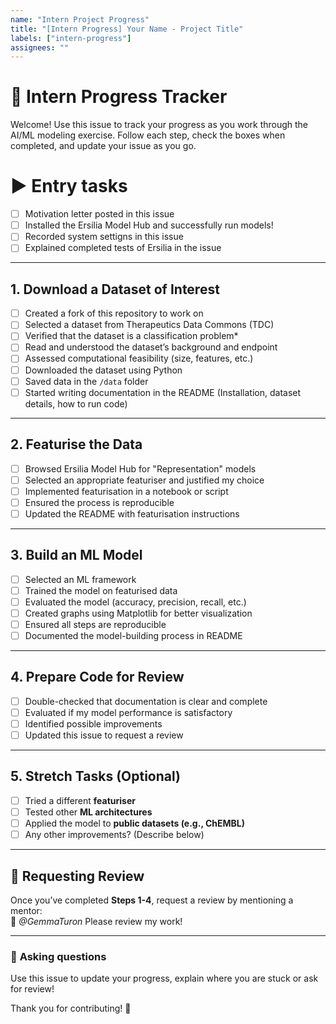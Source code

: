 ```yaml
---
name: "Intern Project Progress"
title: "[Intern Progress] Your Name - Project Title"
labels: ["intern-progress"]
assignees: ""
---
```


# 🌟 Intern Progress Tracker  
Welcome! Use this issue to track your progress as you work through the AI/ML modeling exercise. Follow each step, check the boxes when completed, and update your issue as you go.

# ▶️ **Entry tasks**
- [ ] Motivation letter posted in this issue
- [ ] Installed the Ersilia Model Hub and successfully run models!
- [ ] Recorded system settigns in this issue
- [ ] Explained completed tests of Ersilia in the issue

---

##  **1. Download a Dataset of Interest**
- [ ] Created a fork of this repository to work on
- [ ] Selected a dataset from Therapeutics Data Commons (TDC)
- [ ] Verified that the dataset is a classification problem*
- [ ] Read and understood the dataset’s background and endpoint  
- [ ] Assessed computational feasibility (size, features, etc.)  
- [ ] Downloaded the dataset using Python  
- [ ] Saved data in the `/data` folder  
- [ ] Started writing documentation in the README (Installation, dataset details, how to run code)  

---

##  **2. Featurise the Data**
- [ ] Browsed Ersilia Model Hub for "Representation" models  
- [ ] Selected an appropriate featuriser and justified my choice  
- [ ] Implemented featurisation in a notebook or script
- [ ] Ensured the process is reproducible 
- [ ] Updated the README with featurisation instructions  

---

##  **3. Build an ML Model**
- [ ] Selected an ML framework
- [ ] Trained the model on featurised data  
- [ ] Evaluated the model (accuracy, precision, recall, etc.)  
- [ ] Created graphs using Matplotlib for better visualization  
- [ ] Ensured all steps are reproducible  
- [ ] Documented the model-building process in README

---

##  **4. Prepare Code for Review**
- [ ] Double-checked that documentation is clear and complete  
- [ ] Evaluated if my model performance is satisfactory 
- [ ] Identified possible improvements  
- [ ] Updated this issue to request a review 

---

##  **5. Stretch Tasks (Optional)**
- [ ] Tried a different **featuriser**  
- [ ] Tested other **ML architectures**  
- [ ] Applied the model to **public datasets (e.g., ChEMBL)**  
- [ ] Any other improvements? (Describe below)  

---

## 📌 **Requesting Review**
Once you’ve completed **Steps 1-4**, request a review by mentioning a mentor:  
👤 *@GemmaTuron* Please review my work!  

---

### 📝 **Asking questions**
Use this issue to update your progress, explain where you are stuck or ask for review!


Thank you for contributing! 🎉  
